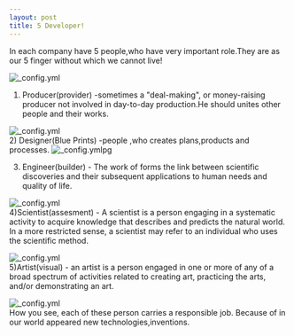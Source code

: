 ```yaml
---
layout: post
title: 5 Developer!
---
```

 In each company have 5 people,who have very important role.They are as our 5 finger without which we cannot live!
 
 ![_config.yml](http://padmaraj.com/wp-content/uploads/2012/04/Digital-Marketing-Secrets.jpg)
 <br/>
 1) Producer(provider) -sometimes a "deal-making", or money-raising producer not involved in day-to-day production.He should unites other people and their works.

 ![_config.yml](https://encrypted-tbn0.gstatic.com/images?q=tbn:ANd9GcTzA5uncIJtUwrkNIy0_C2dtkZseNLnkhdd8wmidRPT_9GVB--E)
 <br/>
  2) Designer(Blue Prints) -people ,who creates plans,products and processes.
  ![_config.yml](https://despreneur-despreneur.netdna-ssl.com/wp-content/uploads/2013/05/Can-a-Web-Developer-Also-be-a-Web-Designer-1.jpg)pg
 <br/>
 
 3) Engineer(builder) - The work of forms the link between scientific discoveries and their subsequent applications to human needs and quality of life.
  
  ![_config.yml](https://encrypted-tbn0.gstatic.com/images?q=tbn:ANd9GcQ_jbZ4fnaDOiN-6ukSgg9bQvvUIqd2cg_MZct-hb0jzWSZVilv-A)
  <br/>
  4)Scientist(assesment) - A scientist is a person engaging in a systematic activity to acquire knowledge that describes and predicts the natural world. In a more restricted sense, a scientist may refer to an individual who uses the scientific method.
  
  ![_config.yml](https://encrypted-tbn0.gstatic.com/images?q=tbn:ANd9GcRMK91i1pH8HGrTZbxDvzW2a2kh5EAwJLFNH5NwyzQO7AYq-aMm)
  <br/>
  5)Artist(visual) - an artist is a person engaged in one or more of any of a broad spectrum of activities related to creating art, practicing the arts, and/or demonstrating an art.  
  
  ![_config.yml](http://images.reachsite.com/110c9404-e917-465b-b1cd-8e91a5b89fe4/media/341395/medium/341395.PNG?gen=1)
  <br/>
  How you see, each of these person carries a responsible job. Because of in our world appeared new technologies,inventions.
